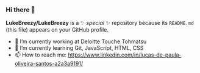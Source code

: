 ### Hi there 👋


**LukeBreezy/LukeBreezy** is a ✨ _special_ ✨ repository because its `README.md` (this file) appears on your GitHub profile.

- 🔭 I’m currently working at Deloitte Touche Tohmatsu
- 🌱 I’m currently learning Git, JavaScript, HTML, CSS
- 📫 How to reach me: https://www.linkedin.com/in/lucas-de-paula-oliveira-santos-a2a3a9191/
